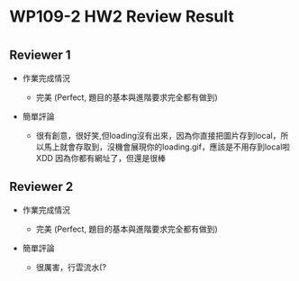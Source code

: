 
WP109-2 HW2 Review Result
=========================

# 

## Reviewer 1
- 作業完成情況
	- 完美 (Perfect, 題目的基本與進階要求完全都有做到)

- 簡單評論
	- 很有創意，很好笑,但loading沒有出來，因為你直接把圖片存到local，所以馬上就會存取到，沒機會展現你的loading.gif，應該是不用存到local啦XDD 因為你都有網址了，但還是很棒


## Reviewer 2
- 作業完成情況
	- 完美 (Perfect, 題目的基本與進階要求完全都有做到)

- 簡單評論
	- 很厲害，行雲流水(?

